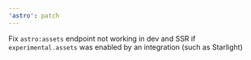 ```yaml
---
'astro': patch
---
```


Fix `astro:assets` endpoint not working in dev and SSR if `experimental.assets` was enabled by an integration (such as Starlight)
